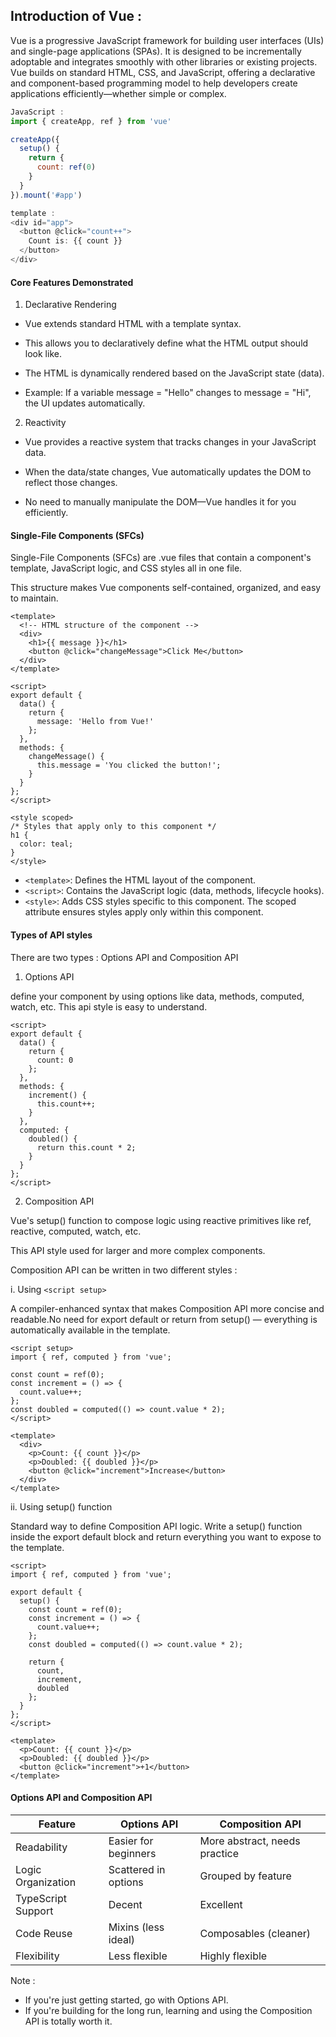 ## Introduction of Vue : 

Vue is a progressive JavaScript framework for building user interfaces (UIs) and single-page applications (SPAs). It is designed to be incrementally adoptable and integrates smoothly with other libraries or existing projects. Vue builds on standard HTML, CSS, and JavaScript, offering a declarative and component-based programming model to help developers create applications efficiently—whether simple or complex.

```js 
JavaScript : 
import { createApp, ref } from 'vue'

createApp({
  setup() {
    return {
      count: ref(0)
    }
  }
}).mount('#app')

template : 
<div id="app">
  <button @click="count++">
    Count is: {{ count }}
  </button>
</div>

```

#### **Core Features Demonstrated**
1. Declarative Rendering
- Vue extends standard HTML with a template syntax.

- This allows you to declaratively define what the HTML output should look like.

- The HTML is dynamically rendered based on the JavaScript state (data).

- Example: If a variable message = "Hello" changes to message = "Hi", the UI updates automatically.

2. Reactivity
- Vue provides a reactive system that tracks changes in your JavaScript data.

- When the data/state changes, Vue automatically updates the DOM to reflect those changes.

- No need to manually manipulate the DOM—Vue handles it for you efficiently.

#### **Single-File Components (SFCs)**

Single-File Components (SFCs) are .vue files that contain a component's template, JavaScript logic, and CSS styles all in one file.

This structure makes Vue components self-contained, organized, and easy to maintain.

```
<template>
  <!-- HTML structure of the component -->
  <div>
    <h1>{{ message }}</h1>
    <button @click="changeMessage">Click Me</button>
  </div>
</template>

<script>
export default {
  data() {
    return {
      message: 'Hello from Vue!'
    };
  },
  methods: {
    changeMessage() {
      this.message = 'You clicked the button!';
    }
  }
};
</script>

<style scoped>
/* Styles that apply only to this component */
h1 {
  color: teal;
}
</style>
```

- `<template>`: Defines the HTML layout of the component. 
- `<script>`: Contains the JavaScript logic (data, methods, lifecycle hooks).
- `<style>`: Adds CSS styles specific to this component.
The scoped attribute ensures styles apply only within this component.

#### **Types of API styles**

There are two types : Options API and Composition API

1. Options API

define your component by using options like data, methods, computed, watch, etc. This api style is easy to understand.

```
<script>
export default {
  data() {
    return {
      count: 0
    };
  },
  methods: {
    increment() {
      this.count++;
    }
  },
  computed: {
    doubled() {
      return this.count * 2;
    }
  }
};
</script>
```

2. Composition API

Vue's setup() function to compose logic using reactive primitives like ref, reactive, computed, watch, etc.

This API style used for larger and more complex components.

Composition API can be written in two different styles : 

i. Using `<script setup>`

A compiler-enhanced syntax that makes Composition API more concise and readable.No need for export default or return from setup() — everything is automatically available in the template.

```
<script setup>
import { ref, computed } from 'vue';

const count = ref(0);
const increment = () => {
  count.value++;
};
const doubled = computed(() => count.value * 2);
</script>

<template>
  <div>
    <p>Count: {{ count }}</p>
    <p>Doubled: {{ doubled }}</p>
    <button @click="increment">Increase</button>
  </div>
</template>

```

ii. Using setup() function 

Standard way to define Composition API logic. Write a setup() function inside the export default block and return everything you want to expose to the template.

```
<script>
import { ref, computed } from 'vue';

export default {
  setup() {
    const count = ref(0);
    const increment = () => {
      count.value++;
    };
    const doubled = computed(() => count.value * 2);

    return {
      count,
      increment,
      doubled
    };
  }
};
</script>

<template>
  <p>Count: {{ count }}</p>
  <p>Doubled: {{ doubled }}</p>
  <button @click="increment">+1</button>
</template>
```

#### Options API and Composition API

| Feature            | Options API             | Composition API           |
|--------------------|--------------------------|----------------------------|
| Readability        | Easier for beginners     | More abstract, needs practice |
| Logic Organization | Scattered in options     | Grouped by feature         |
| TypeScript Support | Decent                   | Excellent                  |
| Code Reuse         | Mixins (less ideal)      | Composables (cleaner)      |
| Flexibility        | Less flexible            | Highly flexible            |

Note : 
- If you're just getting started, go with Options API.
- If you're building for the long run, learning and using the Composition API is totally worth it.
